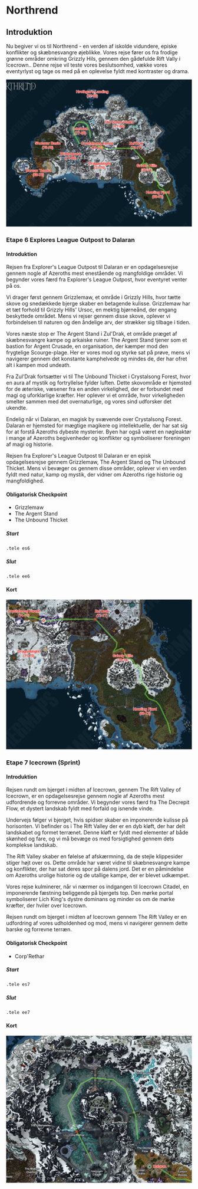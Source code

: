 # Northrend

## Introduktion

Nu begiver vi os til Northrend - en verden af iskolde vidundere, episke konflikter og skæbnesvangre øjeblikke. Vores rejse fører os fra frodige grønne områder omkring Grizzly Hils, gennem den gådefulde Rift Vally i Icecrown.. Denne rejse vil teste vores beslutsomhed, vække vores eventyrlyst og tage os med på en oplevelse fyldt med kontraster og drama.

![northrendEtaper.png](resources/northrendEtaper.png)

### Etape 6 Explores League Outpost to Dalaran

#### Introduktion

Rejsen fra Explorer's League Outpost til Dalaran er en opdagelsesrejse gennem nogle af Azeroths mest enestående og mangfoldige områder. Vi begynder vores færd fra Explorer's League Outpost, hvor eventyret venter på os.

Vi drager først gennem Grizzlemaw, et område i Grizzly Hills, hvor tætte skove og snedækkede bjerge skaber en betagende kulisse. Grizzlemaw har et tæt forhold til Grizzly Hills' Ursoc, en mektig bjørneånd, der engang beskyttede området. Mens vi rejser gennem disse skove, oplever vi forbindelsen til naturen og den åndelige arv, der strækker sig tilbage i tiden.

Vores næste stop er The Argent Stand i Zul'Drak, et område præget af skæbnesvangre kampe og arkaiske ruiner. The Argent Stand tjener som et bastion for Argent Crusade, en organisation, der kæmper mod den frygtelige Scourge-plage. Her er vores mod og styrke sat på prøve, mens vi navigerer gennem det konstante kamphelvede og mindes de, der har ofret alt i kampen mod undeath.

Fra Zul'Drak fortsætter vi til The Unbound Thicket i Crystalsong Forest, hvor en aura af mystik og fortryllelse fylder luften. Dette skovområde er hjemsted for de æteriske, væsener fra en anden virkelighed, der er forbundet med magi og uforklarlige kræfter. Her oplever vi et område, hvor virkeligheden smelter sammen med det overnaturlige, og vores sind udforsker det ukendte.

Endelig når vi Dalaran, en magisk by svævende over Crystalsong Forest. Dalaran er hjemsted for mægtige magikere og intellektuelle, der har sat sig for at forstå Azeroths dybeste mysterier. Byen har også været en nøgleaktør i mange af Azeroths begivenheder og konflikter og symboliserer foreningen af magi og historie.

Rejsen fra Explorer's League Outpost til Dalaran er en episk opdagelsesrejse gennem Grizzlemaw, The Argent Stand og The Unbound Thicket. Mens vi bevæger os gennem disse områder, oplever vi en verden fyldt med natur, kamp og mystik, der vidner om Azeroths rige historie og mangfoldighed.

#### Obligatorisk Checkpoint

* Grizzlemaw
* The Argent Stand
* The Unbound Thicket

##### Start

````
.tele es6
````

##### Slut

````
.tele ee6
````

#### Kort

![etape6.png](resources/etape6.png)

### Etape 7 Icecrown (Sprint)

#### Introduktion

Rejsen rundt om bjerget i midten af Icecrown, gennem The Rift Valley of Icecrown, er en opdagelsesrejse gennem nogle af Azeroths mest udfordrende og forrevne områder. Vi begynder vores færd fra The Decrepit Flow, et dystert landskab fyldt med forfald og isnende vinde.

Undervejs følger vi bjerget, hvis spidser skaber en imponerende kulisse på horisonten. Vi befinder os i The Rift Valley der er en dyb kløft, der har delt landskabet og formet terrænet. Denne kløft er fyldt med elementer af både skønhed og fare, og vi må bevæge os med forsigtighed gennem dets komplekse landskab.

The Rift Valley skaber en følelse af afskærmning, da de stejle klippesider stiger højt over os. Dette område har været vidne til skæbnesvangre kampe og konflikter, der har sat deres spor på dalens jord. Det er en påmindelse om Azeroths urolige historie og de utallige kampe, der er blevet udkæmpet.

Vores rejse kulminerer, når vi nærmer os indgangen til Icecrown Citadel, en imponerende fæstning beliggende på bjergets top. Den mørke portal symboliserer Lich King's dystre dominans og minder os om de mørke kræfter, der hviler over Icecrown.

Rejsen rundt om bjerget i midten af Icecrown gennem The Rift Valley er en udfordring af vores udholdenhed og mod, mens vi navigerer gennem dette barske og forrevne terræn.

#### Obligatorisk Checkpoint

* Corp'Rethar

##### Start

````
.tele es7
````

##### Slut

````
.tele ee7
````

#### Kort

![etape7.png](resources/etape7.png)
